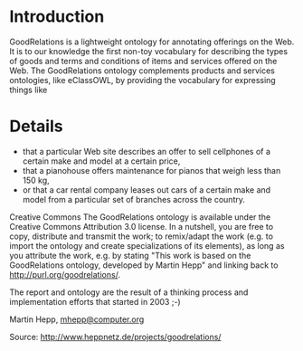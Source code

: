 # Introduction #

GoodRelations is a lightweight ontology for annotating offerings on the Web. It is to our knowledge the first non-toy vocabulary for describing the types of goods and terms and conditions of items and services offered on the Web. The GoodRelations ontology complements products and services ontologies, like eClassOWL, by providing the vocabulary for expressing things like


# Details #

  * that a particular Web site describes an offer to sell cellphones of a certain make and model at a certain price,
  * that a pianohouse offers maintenance for pianos that weigh less than 150 kg,
  * or that a car rental company leases out cars of a certain make and model from a particular set of branches across the country.

Creative Commons The GoodRelations ontology is available under the Creative Commons Attribution 3.0 license. In a nutshell, you are free to copy, distribute and transmit the work; to remix/adapt the work (e.g. to import the ontology and create specializations of its elements), as long as you attribute the work, e.g. by stating "This work is based on the GoodRelations ontology, developed by Martin Hepp" and linking back to http://purl.org/goodrelations/.

The report and ontology are the result of a thinking process and implementation efforts that started in 2003 ;-)

Martin Hepp, mhepp@computer.org

Source: http://www.heppnetz.de/projects/goodrelations/